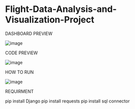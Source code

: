 # Flight-Data-Analysis-and-Visualization-Project

DASHBOARD PREVIEW

![image](https://github.com/Rishabhvaibhav/Flight-Data-Analysis-and-Visualization-Project/assets/48403808/67ab0cdd-a0fd-43f5-8d09-2e720ab01ad2)

CODE PREVIEW 

![image](https://github.com/Rishabhvaibhav/Flight-Data-Analysis-and-Visualization-Project/assets/48403808/6f4cbd93-543e-48a0-a981-199b21198169)

HOW TO RUN 

![image](https://github.com/Rishabhvaibhav/Flight-Data-Analysis-and-Visualization-Project/assets/48403808/d20e6e94-4fb4-4230-88b2-732c3de5cf12)

REQUIRMENT

pip install  Django
pip install requests
pip install sql connector

